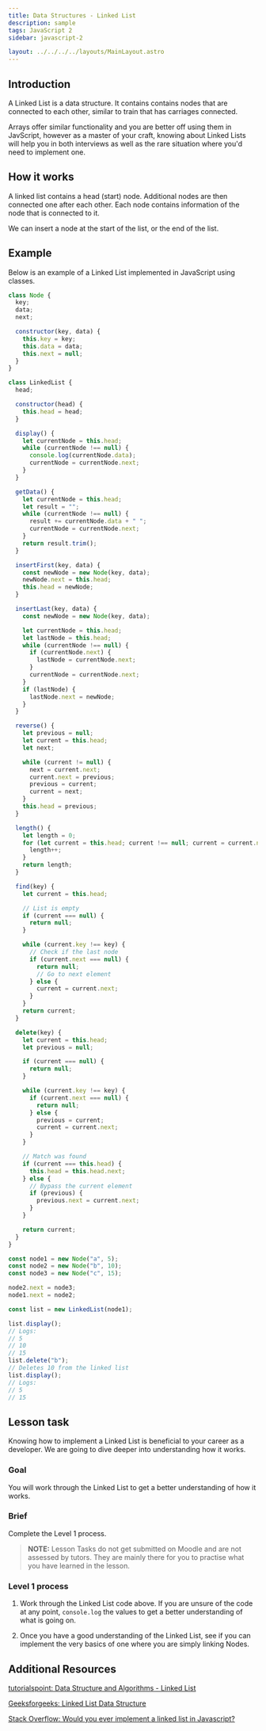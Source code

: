 ```yaml
---
title: Data Structures - Linked List
description: sample
tags: JavaScript 2
sidebar: javascript-2

layout: ../../../../layouts/MainLayout.astro
---
```


## Introduction

A Linked List is a data structure. It contains contains nodes that are connected to each other, similar to train that has carriages connected.

Arrays offer similar functionality and you are better off using them in JavScript, however as a master of your craft, knowing about Linked Lists will help you in both interviews as well as the rare situation where you'd need to implement one.

## How it works

A linked list contains a head (start) node. Additional nodes are then connected one after each other. Each node contains information of the node that is connected to it.

We can insert a node at the start of the list, or the end of the list.

## Example

Below is an example of a Linked List implemented in JavaScript using classes.

```js
class Node {
  key;
  data;
  next;

  constructor(key, data) {
    this.key = key;
    this.data = data;
    this.next = null;
  }
}

class LinkedList {
  head;

  constructor(head) {
    this.head = head;
  }

  display() {
    let currentNode = this.head;
    while (currentNode !== null) {
      console.log(currentNode.data);
      currentNode = currentNode.next;
    }
  }

  getData() {
    let currentNode = this.head;
    let result = "";
    while (currentNode !== null) {
      result += currentNode.data + " ";
      currentNode = currentNode.next;
    }
    return result.trim();
  }

  insertFirst(key, data) {
    const newNode = new Node(key, data);
    newNode.next = this.head;
    this.head = newNode;
  }

  insertLast(key, data) {
    const newNode = new Node(key, data);

    let currentNode = this.head;
    let lastNode = this.head;
    while (currentNode !== null) {
      if (currentNode.next) {
        lastNode = currentNode.next;
      }
      currentNode = currentNode.next;
    }
    if (lastNode) {
      lastNode.next = newNode;
    }
  }

  reverse() {
    let previous = null;
    let current = this.head;
    let next;

    while (current != null) {
      next = current.next;
      current.next = previous;
      previous = current;
      current = next;
    }
    this.head = previous;
  }

  length() {
    let length = 0;
    for (let current = this.head; current !== null; current = current.next) {
      length++;
    }
    return length;
  }

  find(key) {
    let current = this.head;

    // List is empty
    if (current === null) {
      return null;
    }

    while (current.key !== key) {
      // Check if the last node
      if (current.next === null) {
        return null;
        // Go to next element
      } else {
        current = current.next;
      }
    }
    return current;
  }

  delete(key) {
    let current = this.head;
    let previous = null;

    if (current === null) {
      return null;
    }

    while (current.key !== key) {
      if (current.next === null) {
        return null;
      } else {
        previous = current;
        current = current.next;
      }
    }

    // Match was found
    if (current === this.head) {
      this.head = this.head.next;
    } else {
      // Bypass the current element
      if (previous) {
        previous.next = current.next;
      }
    }

    return current;
  }
}

const node1 = new Node("a", 5);
const node2 = new Node("b", 10);
const node3 = new Node("c", 15);

node2.next = node3;
node1.next = node2;

const list = new LinkedList(node1);

list.display();
// Logs:
// 5
// 10
// 15
list.delete("b");
// Deletes 10 from the linked list
list.display();
// Logs:
// 5
// 15
```

## Lesson task

Knowing how to implement a Linked List is beneficial to your career as a developer. We are going to dive deeper into understanding how it works.

### Goal

You will work through the Linked List to get a better understanding of how it works.

### Brief

Complete the Level 1 process.

> <b>NOTE:</b> Lesson Tasks do not get submitted on Moodle and are not assessed by tutors. They are mainly there for you to practise what you have learned in the lesson.

### Level 1 process

1. Work through the Linked List code above. If you are unsure of the code at any point, `console.log` the values to get a better understanding of what is going on.

2. Once you have a good understanding of the Linked List, see if you can implement the very basics of one where you are simply linking Nodes.

## Additional Resources

[tutorialspoint: Data Structure and Algorithms - Linked List](https://www.tutorialspoint.com/data_structures_algorithms/linked_list_algorithms.htm)

[Geeksforgeeks: Linked List Data Structure](https://www.geeksforgeeks.org/data-structures/linked-list/)

[Stack Overflow: Would you ever implement a linked list in Javascript?](https://stackoverflow.com/questions/30949981/would-you-ever-implement-a-linked-list-in-javascript#:~:text=There%20are%20reasons%20to%20use,keep%20track%20of%20their%20indexes.)
